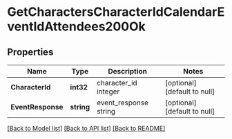 # GetCharactersCharacterIdCalendarEventIdAttendees200Ok

## Properties
Name | Type | Description | Notes
------------ | ------------- | ------------- | -------------
**CharacterId** | **int32** | character_id integer | [optional] [default to null]
**EventResponse** | **string** | event_response string | [optional] [default to null]

[[Back to Model list]](../README.md#documentation-for-models) [[Back to API list]](../README.md#documentation-for-api-endpoints) [[Back to README]](../README.md)

